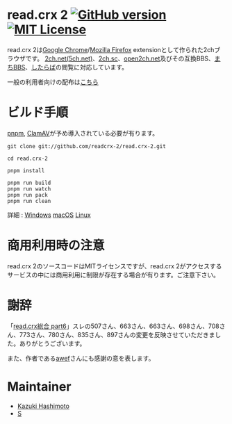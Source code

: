 # read.crx 2 [![GitHub version](https://badge.fury.io/gh/readcrx-2%2Fread.crx-2.svg)][repolink] [![MIT License](http://img.shields.io/badge/license-MIT-blue.svg?style=flat)](LICENSE)
read.crx 2は[Google Chrome][chrome]/[Mozilla Firefox][firefox] extensionとして作られた2chブラウザです。
[2ch.net(5ch.net)][5ch.net]、[2ch.sc][2ch.sc]、[open2ch.net][open2ch.net]及びその互換BBS、[まちBBS][machi]、[したらば][jbbs]の閲覧に対応しています。

一般の利用者向けの配布は[こちら](https://readcrx-2.github.io/read.crx-2/)

# ビルド手順
[pnpm][pnpm], [ClamAV][clamav]が予め導入されている必要が有ります。

    git clone git://github.com/readcrx-2/read.crx-2.git

    cd read.crx-2

    pnpm install

    pnpm run build
    pnpm run watch
    pnpm run pack
    pnpm run clean

詳細 : [Windows][winbuild]  [macOS][macosbuild]  [Linux][linuxbuild]

# 商用利用時の注意
read.crx 2のソースコードはMITライセンスですが、read.crx 2がアクセスするサービスの中には商用利用に制限が存在する場合が有ります。ご注意下さい。

# 謝辞
「[read.crx総合 part6](http://jbbs.shitaraba.net/bbs/read.cgi/computer/42710/1418134797/)」スレの507さん、663さん、663さん、698さん、708さん、773さん、780さん、835さん、897さんの変更を反映させていただきました。ありがとうございます。

また、作者である[awef](https://github.com/awef)さんにも感謝の意を表します。

# Maintainer
* [Kazuki Hashimoto](https://github.com/eru)
* [S](https://github.com/S--Minecraft)

[5ch.net]: http://www.5ch.net/
[2ch.sc]: http://2ch.sc/
[open2ch.net]: http://open2ch.net/
[chrome]: https://www.google.com/chrome
[firefox]: https://www.mozilla.org/firefox/
[clamav]: http://www.clamav.net/
[jbbs]: http://rentalbbs.livedoor.com/
[machi]: http://www.machi.to/
[pnpm]: https://pnpm.io/
[winbuild]: https://github.com/readcrx-2/read.crx-2/wiki/Windows%E3%81%A7%E3%81%AE%E3%83%93%E3%83%AB%E3%83%89%E6%96%B9%E6%B3%95
[macosbuild]: https://github.com/readcrx-2/read.crx-2/wiki/macOS%E3%81%A7%E3%81%AE%E3%83%93%E3%83%AB%E3%83%89%E6%96%B9%E6%B3%95
[linuxbuild]: https://github.com/readcrx-2/read.crx-2/wiki/Linux%E3%81%A7%E3%81%AE%E3%83%93%E3%83%AB%E3%83%89%E6%96%B9%E6%B3%95
[repolink]: http://badge.fury.io/gh/readcrx-2%2Fread.crx-2
